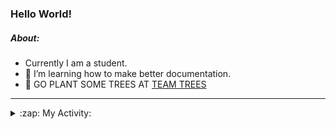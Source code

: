 ### Hello World!

##### About:
- Currently I am a student.
- 🌱 I’m learning how to make better documentation.
- 🌱 GO PLANT SOME TREES AT [TEAM TREES](https://teamtrees.org/)

---
<details>
  <summary>:zap: My Activity:</summary>
  
<!--START_SECTION:waka-->
![Code Time](http://img.shields.io/badge/Code%20Time-1%2C151%20hrs%2024%20mins-blue)

**I'm a Night 🦉** 

```text
🌞 Morning                1439 commits        ██░░░░░░░░░░░░░░░░░░░░░░░   09.25 % 
🌆 Daytime                5492 commits        █████████░░░░░░░░░░░░░░░░   35.29 % 
🌃 Evening                4493 commits        ███████░░░░░░░░░░░░░░░░░░   28.87 % 
🌙 Night                  4139 commits        ███████░░░░░░░░░░░░░░░░░░   26.60 % 
```
📅 **I'm Most Productive on Wednesday** 

```text
Monday                   2336 commits        ████░░░░░░░░░░░░░░░░░░░░░   15.01 % 
Tuesday                  2040 commits        ███░░░░░░░░░░░░░░░░░░░░░░   13.11 % 
Wednesday                3579 commits        ██████░░░░░░░░░░░░░░░░░░░   23.00 % 
Thursday                 1946 commits        ███░░░░░░░░░░░░░░░░░░░░░░   12.50 % 
Friday                   1525 commits        ██░░░░░░░░░░░░░░░░░░░░░░░   09.80 % 
Saturday                 1386 commits        ██░░░░░░░░░░░░░░░░░░░░░░░   08.91 % 
Sunday                   2751 commits        ████░░░░░░░░░░░░░░░░░░░░░   17.68 % 
```


📊 **This Week I Spent My Time On** 

```text
🔥 Editors: 
VS Code                  5 hrs 47 mins       █████████████████████████   100.00 % 

🐱‍💻 Projects: 
giveth-dapps-v2          3 hrs 18 mins       ██████████████░░░░░░░░░░░   57.16 % 
praise                   2 hrs 28 mins       ███████████░░░░░░░░░░░░░░   42.84 % 
```


 Last Updated on 13/07/2023 08:10:24 UTC
<!--END_SECTION:waka-->
</details>
